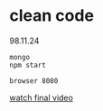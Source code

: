 # clean code
98.11.24

```
mongo
npm start

browser 8080
```

[watch final video](https://archive.org/details/repomngtestbranchcleancode981124)
